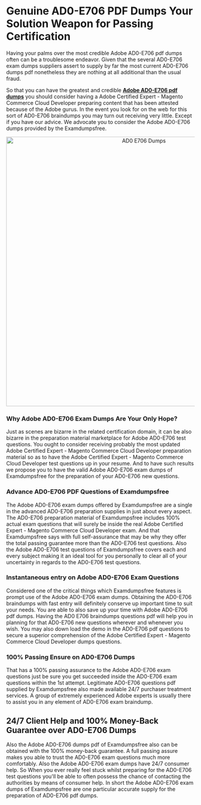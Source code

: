 <h1>Genuine AD0-E706 PDF Dumps Your Solution Weapon for Passing Certification</h1>
<p>Having your palms over the most credible Adobe AD0-E706 pdf dumps often can be a troublesome endeavor. Given that the several AD0-E706 exam dumps suppliers assert to supply by far the most current AD0-E706 dumps pdf nonetheless they are nothing at all additional than the usual fraud.</p>
<p>So that you can have the greatest and credible <strong><a href="https://examdumpsfree.com/AD0-E706-exam-dumps">Adobe AD0-E706 pdf dumps</a></strong> you should consider having a Adobe Certified Expert - Magento Commerce Cloud Developer preparing content that has been attested because of the Adobe gurus. In the event you look for on the web for this sort of AD0-E706 braindumps you may turn out receiving very little. Except if you have our advice. We advocate you to consider the Adobe AD0-E706 dumps provided by the Examdumpsfree.</p>
<p style="text-align: center;"><a href="https://examdumpsfree.com/AD0-E706-exam-dumps"><img src="https://i.ibb.co/yV3fvNg/Exam-Dumps-Free.png" alt="AD0 E706 Dumps" width="720" /></a></p>
<h3>Why Adobe AD0-E706 Exam Dumps Are Your Only Hope?</h3>
<p>Just as scenes are bizarre in the related certification domain, it can be also bizarre in the preparation material marketplace for Adobe AD0-E706 test questions. You ought to consider receiving probably the most updated Adobe Certified Expert - Magento Commerce Cloud Developer preparation material so as to have the Adobe Certified Expert - Magento Commerce Cloud Developer test questions up in your resume. And to have such results we propose you to have the valid Adobe AD0-E706 exam dumps of Examdumpsfree for the preparation of your AD0-E706 new questions.</p>
<h3><strong>Advance AD0-E706 PDF Questions of Examdumpsfree</strong></h3>
<p>The Adobe AD0-E706 exam dumps offered by Examdumpsfree are a single in the advanced AD0-E706 preparation supplies in just about every aspect. The AD0-E706 preparation material of Examdumpsfree includes 100% actual exam questions that will surely be inside the real Adobe Certified Expert - Magento Commerce Cloud Developer exam. And that Examdumpsfree says with full self-assurance that may be why they offer the total passing guarantee more than the AD0-E706 test questions. Also the Adobe AD0-E706 test questions of Examdumpsfree covers each and every subject making it an ideal tool for you personally to clear all of your uncertainty in regards to the AD0-E706 test questions.</p>
<h3><strong>Instantaneous entry on Adobe AD0-E706 Exam Questions</strong></h3>
<p>Considered one of the critical things which Examdumpsfree features is prompt use of the Adobe AD0-E706 exam dumps. Obtaining the AD0-E706 braindumps with fast entry will definitely conserve up important time to suit your needs. You are able to also save up your time with Adobe AD0-E706 pdf dumps. Having the AD0 E706 braindumps questions pdf will help you in planning for that AD0-E706 new questions wherever and whenever you wish. You may also down load the demo in the AD0-E706 pdf questions to secure a superior comprehension of the Adobe Certified Expert - Magento Commerce Cloud Developer dumps questions.</p>
<h3><strong>100% Passing Ensure on AD0-E706 Dumps</strong></h3>
<p>That has a 100% passing assurance to the Adobe AD0-E706 exam questions just be sure you get succeeded inside the AD0-E706 exam questions within the 1st attempt. Legitimate AD0-E706 questions pdf supplied by Examdumpsfree also made available 24/7 purchaser treatment services. A group of extremely experienced Adobe experts is usually there to assist you in any element of AD0-E706 exam braindump.</p>
<h2><strong>24/7 Client Help and 100% Money-Back Guarantee over AD0-E706 Dumps</strong></h2>
<p>Also the Adobe AD0-E706 dumps pdf of Examdumpsfree also can be obtained with the 100% money-back guarantee. A full passing assure makes you able to trust the AD0-E706 exam questions much more comfortably. Also the Adobe AD0-E706 exam dumps have 24/7 consumer help. So When you ever really feel stuck whilst preparing for the AD0-E706 test questions you'll be able to often possess the chance of contacting the authorities by means of consumer help. In short the Adobe AD0-E706 exam dumps of Examdumpsfree are one particular accurate supply for the preparation of AD0-E706 pdf dumps.</p>
<h3>&nbsp;</h3>
<h3>&nbsp;</h3>
